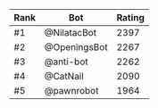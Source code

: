 Rank|Bot|Rating
---|---|---
#1|@NilatacBot|2397
#2|@OpeningsBot|2267
#3|@anti-bot|2262
#4|@CatNail|2090
#5|@pawnrobot|1964
